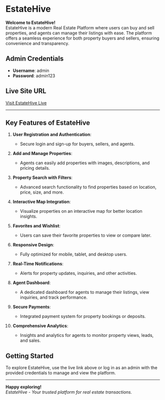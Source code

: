 # EstateHive  

**Welcome to EstateHive!**  
EstateHive is a modern Real Estate Platform where users can buy and sell properties, and agents can manage their listings with ease. The platform offers a seamless experience for both property buyers and sellers, ensuring convenience and transparency.  

## Admin Credentials  
- **Username**: admin  
- **Password**: admin123  

## Live Site URL  
[Visit EstateHive Live]()  

---

## Key Features of EstateHive  

1. **User Registration and Authentication**:  
   - Secure login and sign-up for buyers, sellers, and agents.  

2. **Add and Manage Properties**:  
   - Agents can easily add properties with images, descriptions, and pricing details.  

3. **Property Search with Filters**:  
   - Advanced search functionality to find properties based on location, price, size, and more.  

4. **Interactive Map Integration**:  
   - Visualize properties on an interactive map for better location insights.  

5. **Favorites and Wishlist**:  
   - Users can save their favorite properties to view or compare later.  

6. **Responsive Design**:  
   - Fully optimized for mobile, tablet, and desktop users.  

7. **Real-Time Notifications**:  
   - Alerts for property updates, inquiries, and other activities.  

8. **Agent Dashboard**:  
   - A dedicated dashboard for agents to manage their listings, view inquiries, and track performance.  

9. **Secure Payments**:  
   - Integrated payment system for property bookings or deposits.  

10. **Comprehensive Analytics**:  
    - Insights and analytics for agents to monitor property views, leads, and sales.  

## Getting Started  

To explore EstateHive, use the live link above or log in as an admin with the provided credentials to manage and view the platform.  

---

**Happy exploring!**  
*EstateHive - Your trusted platform for real estate transactions.*  
